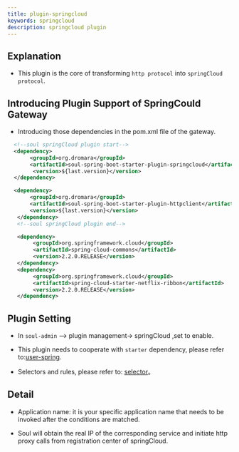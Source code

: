 ```yaml
---
title: plugin-springcloud
keywords: springcloud
description: springcloud plugin
---
```


## Explanation

* This plugin is the core of transforming `http protocol` into `springCloud protocol`.

## Introducing Plugin Support of SpringCould Gateway

* Introducing those dependencies in the pom.xml file of the gateway. 

```xml
  <!--soul springCloud plugin start-->
  <dependency>
       <groupId>org.dromara</groupId>
       <artifactId>soul-spring-boot-starter-plugin-springcloud</artifactId>
        <version>${last.version}</version>
  </dependency>

  <dependency>
       <groupId>org.dromara</groupId>
       <artifactId>soul-spring-boot-starter-plugin-httpclient</artifactId>
       <version>${last.version}</version>
   </dependency>
   <!--soul springCloud plugin end-->

   <dependency>
        <groupId>org.springframework.cloud</groupId>
        <artifactId>spring-cloud-commons</artifactId>
        <version>2.2.0.RELEASE</version>
   </dependency> 
   <dependency>
        <groupId>org.springframework.cloud</groupId>
        <artifactId>spring-cloud-starter-netflix-ribbon</artifactId>
        <version>2.2.0.RELEASE</version>
   </dependency>
```

## Plugin Setting

* In `soul-admin` --> plugin management-> springCloud ,set to enable. 

* This plugin needs to cooperate with `starter` dependency, please refer to:[user-spring](../spring-cloud-proxy).

* Selectors and rules, please refer to: [selector](../selector-and-rule)。

## Detail

* Application name: it is your specific application name that needs to be invoked after the conditions are matched.

* Soul will obtain the real IP of the corresponding service and initiate http proxy calls from registration center of springCloud.
   
